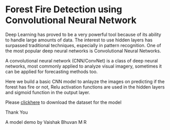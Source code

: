 # Forest Fire Detection using Convolutional Neural Network

 Deep Learning has proved to be a very powerful tool because of its ability to handle large amounts of data. The interest to use hidden layers has surpassed traditional techniques, especially in pattern recognition. One of the most popular deep neural networks is Convolutional Neural Networks.

A convolutional neural network (CNN/ConvNet) is a class of deep neural networks, most commonly applied to analyze visual imagery, sometimes it can be applied for forecasting methods too.

Here we build a basic CNN model to anlayze the images on predicting if the forest has fire or not, Relu activation functions are used in the hidden layers and sigmoid function in the output layer.

Please [clickhere](https://drive.google.com/drive/folders/1hdUeh5cxmTlT01icNekO5UxhLRzlMrHJ?usp=share_link) to download the dataset for the model 

Thank You 

A model demo by Vaishak Bhuvan M R
